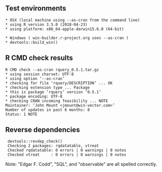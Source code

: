 
## Test environments

    * OSX (local machine using --as-cran from the command line)
    * using R version 3.5.0 (2018-04-23)
    * using platform: x86_64-apple-darwin15.6.0 (64-bit)

    * Windows ( win-builder.r-project.org uses --as-cran )
    * devtools::build_win()


## R CMD check results

    R CMD check --as-cran rquery_0.5.1.tar.gz 
    * using session charset: UTF-8
    * using option ‘--as-cran’
    * checking for file ‘rquery/DESCRIPTION’ ... OK
    * checking extension type ... Package
    * this is package ‘rquery’ version ‘0.5.1’
    * package encoding: UTF-8
    * checking CRAN incoming feasibility ... NOTE
    Maintainer: ‘John Mount <jmount@win-vector.com>’
    Number of updates in past 6 months: 8
    Status: 1 NOTE

## Reverse dependencies

     devtools::revdep_check()
     Checking 2 packages: rqdatatable, vtreat
     Checked rqdatatable: 0 errors | 0 warnings | 0 notes
     Checked vtreat     : 0 errors | 0 warnings | 0 notes
     
Note: "Edgar F. Codd", "SQL", and "observable" are all spelled correctly.




